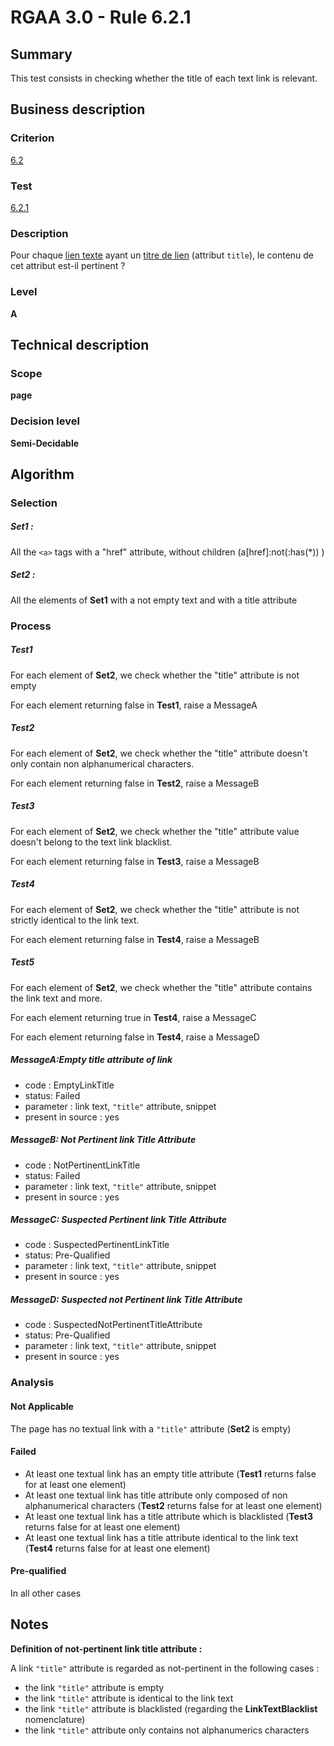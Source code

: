 # RGAA 3.0 -  Rule 6.2.1

## Summary

This test consists in checking whether the title of each text link is
relevant.

## Business description

### Criterion

[6.2](http://references.modernisation.gouv.fr/referentiel-technique-0#crit-6-2)

### Test

[6.2.1](http://references.modernisation.gouv.fr/referentiel-technique-0#test-6-2-1)

### Description

Pour chaque <a href="http://references.modernisation.gouv.fr/referentiel-technique-0#lien-texte">lien texte</a> ayant un <a href="http://references.modernisation.gouv.fr/referentiel-technique-0#content-titre-de-lien">titre de lien</a> (attribut `title`), le contenu de cet attribut est-il pertinent ?

### Level

**A**

## Technical description

### Scope

**page**

### Decision level

**Semi-Decidable**

## Algorithm

### Selection

##### Set1 :

All the `<a>` tags with a "href" attribute, without children (a[href]:not(:has(*)) )

##### Set2 :

All the elements of **Set1** with a not empty text and with a title attribute

### Process

##### Test1

For each element of **Set2**, we check whether the "title" attribute is not empty

For each element returning false in **Test1**, raise a MessageA

##### Test2

For each element of **Set2**, we check whether the "title" attribute doesn't only contain non alphanumerical characters.

For each element returning false in **Test2**, raise a MessageB

##### Test3

For each element of **Set2**, we check whether the "title" attribute value doesn't belong to the text link blacklist.

For each element returning false in **Test3**, raise a MessageB

##### Test4

For each element of **Set2**, we check whether the "title" attribute is not strictly identical to the link text.

For each element returning false in **Test4**, raise a MessageB

##### Test5

For each element of **Set2**, we check whether the "title" attribute contains the link text and more.

For each element returning true in **Test4**, raise a MessageC

For each element returning false in **Test4**, raise a MessageD

##### MessageA:Empty title attribute of link

-   code : EmptyLinkTitle
-   status: Failed
-   parameter : link text, `"title"` attribute, snippet
-   present in source : yes

##### MessageB: Not Pertinent link Title Attribute

-   code : NotPertinentLinkTitle
-   status: Failed
-   parameter : link text, `"title"` attribute, snippet
-   present in source : yes

##### MessageC: Suspected Pertinent link Title Attribute

-   code : SuspectedPertinentLinkTitle
-   status: Pre-Qualified
-   parameter : link text, `"title"` attribute, snippet
-   present in source : yes

##### MessageD: Suspected not Pertinent link Title Attribute

-   code : SuspectedNotPertinentTitleAttribute
-   status: Pre-Qualified
-   parameter : link text, `"title"` attribute, snippet
-   present in source : yes

### Analysis

#### Not Applicable

The page has no textual link with a `"title"` attribute (**Set2** is empty)

#### Failed

-   At least one textual link has an empty title attribute (**Test1** returns false for at least one element)
-   At least one textual link has title attribute only composed of non alphanumerical characters (**Test2** returns false for at least one element)
-   At least one textual link has a title attribute which is blacklisted (**Test3** returns false for at least one element)
-   At least one textual link has a title attribute identical to the link text (**Test4** returns false for at least one element)

#### Pre-qualified

In all other cases

## Notes

**Definition of not-pertinent link title attribute :**

A link `"title"` attribute is regarded as not-pertinent in the following cases :

-   the link `"title"` attribute is empty
-   the link `"title"` attribute is identical to the link text
-   the link `"title"` attribute is blacklisted (regarding the **LinkTextBlacklist** nomenclature)
-   the link `"title"` attribute only contains not alphanumerics characters
